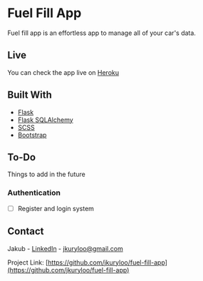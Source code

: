 # Fuel Fill App

Fuel fill app is an effortless app to manage all of your car's data.

## Live

You can check the app live on [Heroku](https://fuel-fill-app.herokuapp.com)

## Built With
* [Flask](https://flask.palletsprojects.com/en/2.0.x/)
* [Flask SQLAlchemy](https://flask-sqlalchemy.palletsprojects.com/en/2.x/)
* [SCSS](https://sass-lang.com)
* [Bootstrap](https://getbootstrap.com)


## To-Do
Things to add in the future
### Authentication
- [ ] Register and login system

## Contact
Jakub - [LinkedIn](https://www.linkedin.com/in/jakub-kuryło-69a57a197/) - jkuryloo@gmail.com

Project Link: [https://github.com/jkuryloo/fuel-fill-app](https://github.com/jkuryloo/fuel-fill-app)
